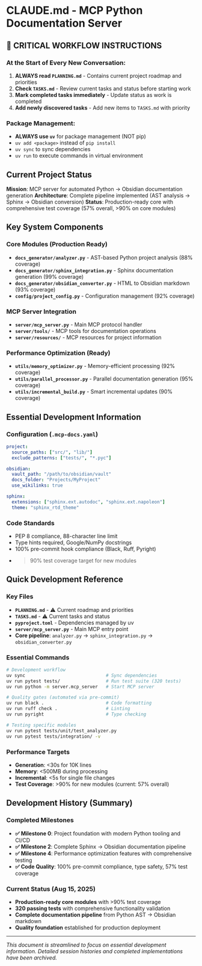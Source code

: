 # CLAUDE.md - MCP Python Documentation Server

## 🚨 CRITICAL WORKFLOW INSTRUCTIONS

### At the Start of Every New Conversation:
1. **ALWAYS read `PLANNING.md`** - Contains current project roadmap and priorities
2. **Check `TASKS.md`** - Review current tasks and status before starting work
3. **Mark completed tasks immediately** - Update status as work is completed
4. **Add newly discovered tasks** - Add new items to `TASKS.md` with priority

### Package Management:
- **ALWAYS use `uv`** for package management (NOT pip)
- `uv add <package>` instead of `pip install`
- `uv sync` to sync dependencies
- `uv run` to execute commands in virtual environment

## Current Project Status

**Mission**: MCP server for automated Python → Obsidian documentation generation
**Architecture**: Complete pipeline implemented (AST analysis → Sphinx → Obsidian conversion)
**Status**: Production-ready core with comprehensive test coverage (57% overall, >90% on core modules)

## Key System Components

### Core Modules (Production Ready)
- **`docs_generator/analyzer.py`** - AST-based Python project analysis (88% coverage)
- **`docs_generator/sphinx_integration.py`** - Sphinx documentation generation (99% coverage)
- **`docs_generator/obsidian_converter.py`** - HTML to Obsidian markdown (93% coverage)
- **`config/project_config.py`** - Configuration management (92% coverage)

### MCP Server Integration
- **`server/mcp_server.py`** - Main MCP protocol handler
- **`server/tools/`** - MCP tools for documentation operations
- **`server/resources/`** - MCP resources for project information

### Performance Optimization (Ready)
- **`utils/memory_optimizer.py`** - Memory-efficient processing (92% coverage)
- **`utils/parallel_processor.py`** - Parallel documentation generation (95% coverage)
- **`utils/incremental_build.py`** - Smart incremental updates (90% coverage)

## Essential Development Information

### Configuration (`.mcp-docs.yaml`)
```yaml
project:
  source_paths: ["src/", "lib/"]
  exclude_patterns: ["tests/", "*.pyc"]

obsidian:
  vault_path: "/path/to/obsidian/vault"
  docs_folder: "Projects/MyProject"
  use_wikilinks: true

sphinx:
  extensions: ["sphinx.ext.autodoc", "sphinx.ext.napoleon"]
  theme: "sphinx_rtd_theme"
```

### Code Standards
- PEP 8 compliance, 88-character line limit
- Type hints required, Google/NumPy docstrings
- 100% pre-commit hook compliance (Black, Ruff, Pyright)
- >90% test coverage target for new modules

## Quick Development Reference

### Key Files
- **`PLANNING.md`** - ⚠️ Current roadmap and priorities
- **`TASKS.md`** - ⚠️ Current tasks and status
- **`pyproject.toml`** - Dependencies managed by uv
- **`server/mcp_server.py`** - Main MCP entry point
- **Core pipeline**: `analyzer.py` → `sphinx_integration.py` → `obsidian_converter.py`

### Essential Commands
```bash
# Development workflow
uv sync                              # Sync dependencies
uv run pytest tests/                 # Run test suite (320 tests)
uv run python -m server.mcp_server   # Start MCP server

# Quality gates (automated via pre-commit)
uv run black .                       # Code formatting
uv run ruff check .                  # Linting
uv run pyright                       # Type checking

# Testing specific modules
uv run pytest tests/unit/test_analyzer.py
uv run pytest tests/integration/ -v
```

### Performance Targets
- **Generation**: <30s for 10K lines
- **Memory**: <500MB during processing
- **Incremental**: <5s for single file changes
- **Test Coverage**: >90% for new modules (current: 57% overall)

## Development History (Summary)

### Completed Milestones
- **✅ Milestone 0**: Project foundation with modern Python tooling and CI/CD
- **✅ Milestone 2**: Complete Sphinx → Obsidian documentation pipeline
- **✅ Milestone 4**: Performance optimization features with comprehensive testing
- **✅ Code Quality**: 100% pre-commit compliance, type safety, 57% test coverage

### Current Status (Aug 15, 2025)
- **Production-ready core modules** with >90% test coverage
- **320 passing tests** with comprehensive functionality validation
- **Complete documentation pipeline** from Python AST → Obsidian markdown
- **Quality foundation** established for production deployment

---

*This document is streamlined to focus on essential development information. Detailed session histories and completed implementations have been archived.*
